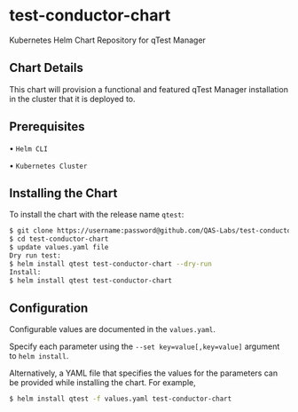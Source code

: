 # test-conductor-chart
Kubernetes Helm Chart Repository for qTest Manager

## Chart Details
This chart will provision a functional and featured qTest Manager installation in the cluster that it is deployed to.

## Prerequisites

   • `Helm CLI`

   • `Kubernetes Cluster`

## Installing the Chart

To install the chart with the release name `qtest`:
```bash
$ git clone https://username:password@github.com/QAS-Labs/test-conductor-chart.git
$ cd test-conductor-chart
$ update values.yaml file
Dry run test:
$ helm install qtest test-conductor-chart --dry-run
Install:
$ helm install qtest test-conductor-chart
```

## Configuration

Configurable values are documented in the `values.yaml`.

Specify each parameter using the `--set key=value[,key=value]` argument to `helm install`.

Alternatively, a YAML file that specifies the values for the parameters can be provided while installing the chart. For example,

```bash
$ helm install qtest -f values.yaml test-conductor-chart
```